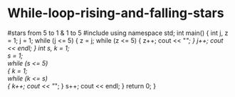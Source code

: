 # While-loop-rising-and-falling-stars
#stars from 5 to 1 &amp; 1 to 5
#include<iostream>
using namespace std;
int main()
{
	int j, z = 1;
	j = 1;
	while (j <= 5)
	{
		z = j;
		while (z <= 5)
		{
			z++;
			cout << "*";
		}
		j++;
		cout << endl;
	}
	int s, k = 1;   
	s = 1;   
	while (s <= 5)   
	{
		k = 1;    
		while (k <= s)    
		{
			k++;
			cout << "*";
		}
		s++;
		cout << endl;
	}
	return 0;
}
